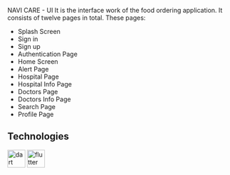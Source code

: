 NAVI CARE - UI
It is the interface work of the food ordering application. It consists of twelve pages in total. These pages:

- Splash Screen
- Sign in 
- Sign up
- Authentication Page
- Home Screen
- Alert Page
- Hospital Page
- Hospital Info Page
- Doctors Page
- Doctors Info Page
- Search Page
- Profile Page


## Technologies
<img src="https://www.vectorlogo.zone/logos/dartlang/dartlang-icon.svg" alt="dart" width="40" height="40"/> <img src="https://www.vectorlogo.zone/logos/flutterio/flutterio-icon.svg" alt="flutter" width="40" height="40"/>



